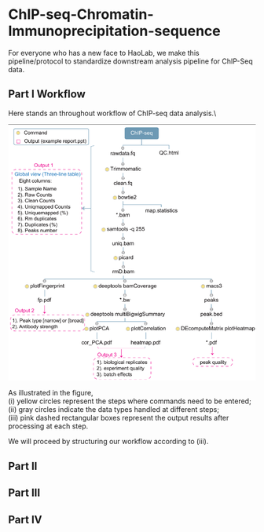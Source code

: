 # ChIP-seq-Chromatin-Immunoprecipitation-sequence
For everyone who has a new face to HaoLab, we make this pipeline/protocol to standardize downstream analysis pipeline for ChIP-Seq data.
## Part I Workflow
Here stands an throughout workflow of ChIP-seq data analysis.\

![image](https://github.com/Haolab-BIG/ChIP-seq-Chromatin-Immunoprecipitation-sequence/blob/main/Figure/Firgue1_workflow.png)

As illustrated in the figure, \
(i) yellow circles represent the steps where commands need to be entered; \
(ii) gray circles indicate the data types handled at different steps; \
(iii) pink dashed rectangular boxes represent the output results after processing at each step. 

We will proceed by structuring our workflow according to (iii).
## Part II
## Part III
## Part IV
